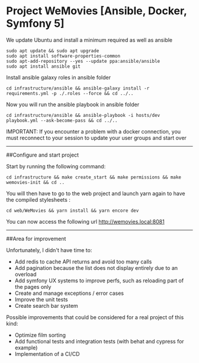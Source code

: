 # Project WeMovies [Ansible, Docker, Symfony 5]

We update Ubuntu and install a minimum required as well as ansible

    sudo apt update && sudo apt upgrade
    sudo apt install software-properties-common
    sudo apt-add-repository --yes --update ppa:ansible/ansible
    sudo apt install ansible git

Install ansible galaxy roles in ansible folder

    cd infrastructure/ansible && ansible-galaxy install -r requirements.yml -p ./.roles --force && cd ../..

Now you will run the ansible playbook in ansible folder

    cd infrastructure/ansible && ansible-playbook -i hosts/dev playbook.yml --ask-become-pass && cd ../..

IMPORTANT: If you encounter a problem with a docker connection, you must reconnect to your session to update your user groups and start over

---
##Configure and start project

Start by running the following command:

    cd infrastructure && make create_start && make permissions && make wemovies-init && cd ..

You will then have to go to the web project and launch yarn again to have the compiled stylesheets :
    
    cd web/WeMovies && yarn install && yarn encore dev

You can now access the following url http://wemovies.local:8081

---
##Area for improvement

Unfortunately, I didn't have time to:
- Add redis to cache API returns and avoid too many calls
- Add pagination because the list does not display entirely due to an overload
- Add symfony UX systems to improve perfs, such as reloading part of the pages only
- Create and manage exceptions / error cases
- Improve the unit tests
- Create search bar system


Possible improvements that could be considered for a real project of this kind:
- Optimize film sorting
- Add functional tests and integration tests (with behat and cypress for example)
- Implementation of a CI/CD